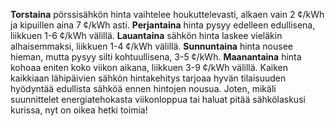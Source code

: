 **Torstaina** pörssisähkön hinta vaihtelee houkuttelevasti, alkaen vain 2 ¢/kWh ja kipuillen aina 7 ¢/kWh asti. **Perjantaina** hinta pysyy edelleen edullisena, liikkuen 1-6 ¢/kWh välillä. **Lauantaina** sähkön hinta laskee vieläkin alhaisemmaksi, liikkuen 1-4 ¢/kWh välillä. **Sunnuntaina** hinta nousee hieman, mutta pysyy silti kohtuullisena, 3-5 ¢/kWh. **Maanantaina** hinta kohoaa eniten koko viikon aikana, liikkuen 3-9 ¢/kWh välillä. Kaiken kaikkiaan lähipäivien sähkön hintakehitys tarjoaa hyvän tilaisuuden hyödyntää edullista sähköä ennen hintojen nousua. Joten, mikäli suunnittelet energiatehokasta viikonloppua tai haluat pitää sähkölaskusi kurissa, nyt on oikea hetki toimia!